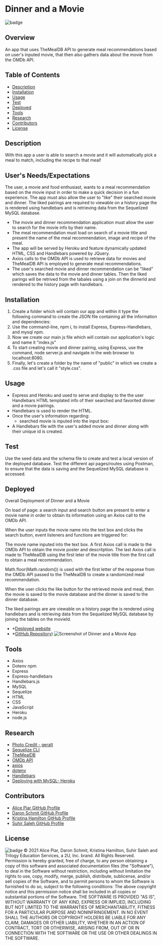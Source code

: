 # Dinner and a Movie

![badge](https://img.shields.io/badge/License-mit-blue)

## Overview

An app that uses TheMealDB API to generate meal recommendations based on user's inputed movie, that then also gathers data about the movie from the OMDb API.

## Table of Contents

- [Description](#description)
- [Installation](#installation)
- [Usage](#usage)
- [Test](#test)
- [Deployed](#deployed)
- [Tools](#tools)
- [Research](#research)
- [Contributors](#contributors)
- [License](#license)

## Description

With this app a user is able to search a movie and it will automatically pick a meal to match, including the recipe to that meal!

## User's Needs/Expectations

The user, a movie and food enthusiast, wants to a meal recommendation based on the movie input in order to make a quick decision in a fun experience. The app must also allow the user to "like" their searched movie and dinner. The liked pairings are required to viewable on a history page the is rendered using handlebars and is retrieving data from the Sequelized MySQL database.

- The movie and dinner recommendation application must allow the user to search for the movie info by their
  name.
- The meal recommendation must load on search of a movie title and present the name of the meal recommendation, image and recipe of the meal.
- The app will be served by Heroku and feature dynamically updated HTML, CSS and Handlebars powered by JQuery.
- Axios calls to the OMDb API is used to retrieve data for movies and TheMealDB API is employed to generate meal recommendations.
- The user's searched movie and dinner recommendation can be "liked" which saves the data to the movie and dinner tables. Then the liked parings
  will be retrived from the tabales using a join on the dinnerId and rendered to the history page with handlebars.

## Installation

1. Create a folder which will contain our app and within it type the following command to create the JSON file containing all the information and dependencies:
2. Use the command-line, npm i, to install Express, Express-Handlebars, and mysql npm.
3. Now we create our main js file which will contain our application's logic and name it "index.js"
4. To start creating movie and dinner pairing, using Express, use the command, node server.js and navigate in the
   web browser to localhost:8080.
5. Finally, let's create a folder by the name of "public" in which we create a .css file and let's call it "style.css".

## Usage

- Express and Heroku and used to serve and display to the the user Handlebars HTML templated info of their searched and
  favorited dinner and a movie pairings.
- Handlebars is used to render the HTML.
- Once the user's information regarding:
  - searched movie is inputed into the input box:
- A Handlebars file with the user's added movie and dinner along with their unique id is created.

## Test

Use the seed data and the schema file to create and test a local version of the deployed database. Test the different api pages/routes using Postman, to ensure that the data is saving and the Sequelized MySQL
database is accessed.

## Deployed

Overall Deployment of Dinner and a Movie

On load of page: a search input and search button are present to enter a movie name in order to obtain its information using an Axios call to the OMDb API.

When the user inputs the movie name into the text box and clicks the search button, event listeners and functions are triggered for:

The movie name inputed into the text box.
A first Axios call is made to the OMDb API to obtain the movie poster and descritption.
The last Axios call is made to TheMealDB using the first leter of the movie title from the first call to obtain a meal recommendation.

Math.floor(Math.random()) is used with the first letter of the response from the OMDb API passed to the TheMealDB to create a randomized meal recommendation.

When the user clicks the like button for the retrieved movie and meal, then the movie is saved to the movie database and the dinner is saved to the dinner database.

The liked pairings are are viewable on a history page the is rendered using handlebars and is retrieving data from the Sequelized MySQL database by joining the tables on the movieId.

- \*[Deployed website](https://mysterious-retreat-01401.herokuapp.com/)
- \*[GitHub Repository](https://github.com/DaronSchmit/DinnerAndAMovie)) ![Screenshot of Dinner and a Movie App](https://user-images.githubusercontent.com/71417462/105799547-6e783880-5f5a-11eb-9c44-fdcba5ff9267.jpeg)

## Tools

- Axios
- Dotenv npm
- Express
- Express-handlebars
- Handlebars.js
- MySQL
- Sequelize
- HTML
- CSS
- JavaScript
- Heroku
- node.js

## Research


- [Photo Credit - geralt](https://pixabay.com/images/id-2643100/)
- [Sequelize CLI](https://sequelize.org/master/manual/migrations.html)
- [TheMealDB](https://www.themealdb.com)
- [OMDb API](http://www.omdbapi.com)
- [axios](https://www.npmjs.com/package/axios)
- [dotenv](https://www.npmjs.com/package/dotenv)
- [Handlebars](https://handlebarsjs.com/)
- [Deploying with MySQL- Heroku](https://devcenter.heroku.com/articles/jawsdb)

## Contributors

- [Alice Piar GitHub Profile](https://github.com/adpir)
- [Daron Schmit GitHub Profile](https://github.com/DaronSchmit)
- [Kristina Hamilton GitHub Profile](https://github.com/Kay0s)
- [Suhir Saleh GitHub Profile](https://github.com/suhirsalehr)

## License

![badge](https://img.shields.io/badge/License-mit-blue)
© 2021 Alice Piar, Daron Schmit, Kristina Hamilton, Suhir Saleh and Trilogy Education Services, a 2U, Inc. brand. All Rights Reserved. Permission is hereby
granted, free of charge, to any person obtaining a copy of this software and associated documentation files (the
"Software"), to deal in the Software without restriction, including without limitation the rights to use, copy, modify,
merge, publish, distribute, sublicense, and/or sell copies of the Software, and to permit persons to whom the Software
is furnished to do so, subject to the following conditions:
The above copyright notice and this permission notice shall be included in all copies or substantial portions of the
Software.
THE SOFTWARE IS PROVIDED "AS IS", WITHOUT WARRANTY OF ANY KIND, EXPRESS OR IMPLIED, INCLUDING BUT NOT LIMITED TO THE
WARRANTIES OF MERCHANTABILITY, FITNESS FOR A PARTICULAR PURPOSE AND NONINFRINGEMENT. IN NO EVENT SHALL THE AUTHORS OR
COPYRIGHT HOLDERS BE LIABLE FOR ANY CLAIM, DAMAGES OR OTHER LIABILITY, WHETHER IN AN ACTION OF CONTRACT, TORT OR
OTHERWISE, ARISING FROM, OUT OF OR IN CONNECTION WITH THE SOFTWARE OR THE USE OR OTHER DEALINGS IN THE SOFTWARE.

